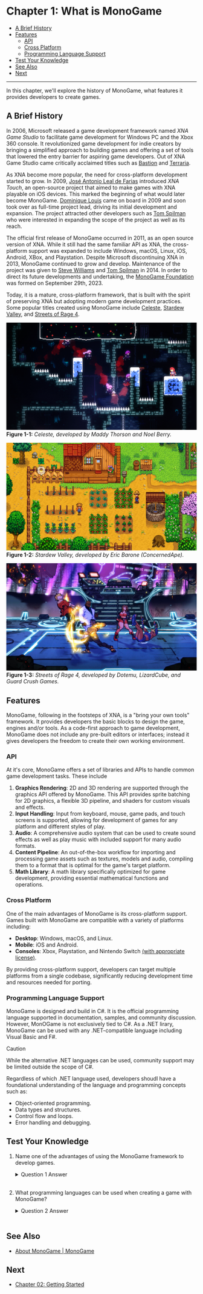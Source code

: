 # Chapter 1: What is MonoGame

- [A Brief History](#a-brief-history)
- [Features](#features)
  - [API](#api)
  - [Cross Platform](#cross-platform)
  - [Programming Language Support](#programming-language-support)
- [Test Your Knowledge](#test-your-knowledge)
- [See Also](#see-also)
- [Next](#next)

---

In this chapter, we'll explore the history of MonoGame, what features it provides developers to create games.  

## A Brief History
In 2006, Microsoft released a game development framework named *XNA Game Studio* to facilitate game development for Windows PC and the Xbox 360 console.  It revolutionized game development for indie creators by bringing a simplified approach to building games and offering a set of tools that lowered the entry barrier for aspiring game developers.  Out of XNA Game Studio came critically acclaimed titles such as [Bastion](https://www.supergiantgames.com/games/bastion/) and [Terraria](https://terraria.org/).

As XNA become more popular, the need for cross-platform development started to grow.  In 2009, [José Antonio Leal de Farias](https://github.com/jalf) introduced *XNA Touch*, an open-source project that aimed to make games with XNA playable on iOS devices.  This marked the beginning of what would later become MonoGame.  [Dominique Louis](https://github.com/CartBlanche) came on board in 2009 and soon took over as full-time project lead, driving its initial development and expansion. The project attracted other developers such as [Tom Spilman](https://github.com/tomspilman) who were interested in expanding the scope of the project as well as its reach.

The official first release of MonoGame occurred in 2011, as an open source version of XNA.  While it still had the same familiar API as XNA, the cross-platform support was expanded to include Windows, macOS, Linux, iOS, Android, XBox, and Playstation.  Despite Microsoft discontinuing XNA in 2013, MonoGame continued to grow and develop.   Maintenance of the project was given to [Steve Williams](https://github.com/KonajuGames) and [Tom Spilman](https://github.com/tomspilman) in 2014. In order to direct its future developments and undertaking, the [MonoGame Foundation](https://monogame.net/about/) was formed on September 29th, 2023. 

Today, it is a mature, cross-platform framework, that is built with the spirit of preserving XNA but adopting modern game development practices. Some popular titles created using MonoGame include [Celeste](https://store.steampowered.com/app/504230/Celeste/), [Stardew Valley](https://store.steampowered.com/app/413150/Stardew_Valley/), and [Streets of Rage 4](https://store.steampowered.com/app/985890/Streets_of_Rage_4/).

![celeste-screenshot](./images/01-what-is-monogame/celeste.png)  
**Figure 1-1:** *Celeste, developed by Maddy Thorson and Noel Berry.*

![stardew-screenshot](./images/01-what-is-monogame/stardew-valley.png)  
**Figure 1-2:** *Stardew Valley, developed by Eric Barone (ConcernedApe).*

![sor4-screenshot](./images/01-what-is-monogame/sor4.jpg)  
**Figure 1-3:** *Streets of Rage 4, developed by Dotemu, LizardCube, and Guard Crush Games.*

## Features
MonoGame, following in the footsteps of XNA, is a "bring your own tools" framework.  It provides developers the basic blocks to design the game, engines and/or tools.  As a code-first approach to game development, MonoGame does not include any pre-built editors or interfaces; instead it gives developers the freedom to create their own working environment.

### API

At it's core, MonoGame offers a set of libraries and APIs to handle common game development tasks.  These include

1. **Graphics Rendering**: 2D and 3D rendering are supported through the graphics API offered by MonoGame.  This API provides sprite batching for 2D graphics, a flexible 3D pipeline, and shaders for custom visuals and effects.
2. **Input Handling**: Input from keyboard, mouse, game pads, and touch screens is supported, allowing for development of games for any platform and different styles of play.
3. **Audio**: A comprehensive audio system that can be used to create sound effects as well as play music with included support for many audio formats.
4. **Content Pipeline**: An out-of-the-box workflow for importing and processing game assets such as textures, models and audio, compiling them to a format that is optimal for the game's target platform.
5. **Math Library**: A math library specifically optimized for game development, providing essential mathematical functions and operations.

### Cross Platform
One of the main advantages of MonoGame is its cross-platform support.  Games built with MonoGame are compatible with a variety of platforms including:

- **Desktop**: Windows, macOS, and Linux.
- **Mobile**: iOS and Android.
- **Consoles**: Xbox, Playstation, and Nintendo Switch [(with appropriate license)](https://docs.monogame.net/articles/console_access.html).

By providing cross-platform support, developers can target multiple platforms from a single codebase, significantly reducing development time and resources needed for porting.  

### Programming Language Support

MonoGame is designed and build in C#.  It is the official programming language supported in documentation, samples, and community discussion. However, MonOGame is not exclusively tied to C#.  As a .NET lirary, MonoGame can be used with any .NET-compatible language including Visual Basic and F#.

> [!CAUTION]
> While the alternative .NET languages can be used, community support may be limited outside the scope of C#.

Regardless of which .NET language used, developers shoudl have a foundational understanding of the language and programming concepts such as:

- Object-oriented programming.
- Data types and structures.
- Control flow and loops.
- Error handling and debugging.

## Test Your Knowledge

1. Name one of the advantages of using the MonoGame framework to develop games.

    <details>

    <summary>Question 1 Answer</summary>

    > Any of the following are advantages of using the MonoGame
    > 1. It provides cross-platform support, allowing developers to target multiple platforms from a single code base.
    >
    > 2. It offers a set of libraries and APIs common for game development tasks such as graphics rendering, input handling, audio, and content management
    >
    > 3. It is a "bring your own tools" framework, giving developers flexibility in their working environment.

    </details><br />

2. What programming languages can be used when creating a game with MonoGame?

    <details>

    <summary>Question 2 Answer</summary>

    > The primary language used is C#, which is the same language that the MonoGame framework is developed in.  However, any .NET language can be used, such as F# or Visual Basic.
    </details><br />

## See Also
- [About MonoGame | MonoGame](https://monogame.net/about)

## Next
- [Chapter 02: Getting Started]()
